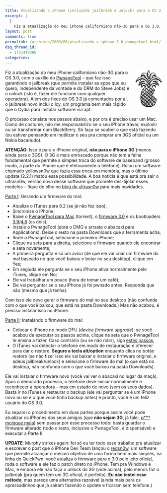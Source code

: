 ```yaml
---
title: Atualizando o iPhone (incluindo jailbreak e unlock) para o OS 3.0 usando o PwnageTool
excerpt: |
  |
    Fiz a atualização do meu iPhone californiano não-3G para o OS 3.0, com o auxílio do PwnageTool - que faz isso garantindo o jailbreak (que permite instalar as apps que eu quero, independente da vontade e do DRM do Steve...
layout: post
comments: true
permalink: /archives/2009/06/atualizando_o_iphone_3_0_pwnagetool.html/
dsq_thread_id:
  - 1751449366
categories:
---
```

<span class="mt-enclosure mt-enclosure-image"><img alt="logo.png" src="/archives/img/mt/2009/06/20/logo.png" width="84" height="120" class="mt-image-right" style="float: right; margin: 0 0 20px 20px;" /></span>Fiz a atualização do meu iPhone californiano não-3G para o OS 3.0, com o auxílio do [PwnageTool][1] &#8211; que faz isso garantindo o jailbreak (que permite instalar as apps que eu quero, independente da vontade e do DRM do Steve Jobs) e o unlock (isto é, fazer ele funcione com qualquer operadora). Além dos fixes do OS 3.0 já comentados [por aí][2], o jailbreak novo inclui o Icy, um programa bem mais rápido que o Cydia para instalar software via apt.

O processo consiste nos passos abaixo, e por ora é preciso usar um Mac. Como de costume, não me responsabilizo se o seu iPhone travar, explodir ou se transformar num BlackBerry. Só faça se souber o que está fazendo (ou estiver pensando em inutilizar o seu pra comprar um 3GS oficial ou um Nokia bacanudo).

**ATENÇÃO**: Isso é para o iPhone original, **não para o iPhone 3G** (menos ainda para o 3GS). O 3G é mais enroscado porque não tem a falha fundamental que permite a simples troca do software de baseband (grosso modo, a parte do iPhone que é efetivamente o telefone). Rolou um software chamado yellowsn0w que fazia essa troca em memória, mas o último update (2.2.1) matou essa possibilidade. A boa notícia é que está pra sair o ultrasn0w, versão nova desse software que promete des-tijolar esses modelos &#8211; fique de olho no [blog do ultrasn0w][3] para mais novidades.

<u>Parte I</u>: Gerando um firmware do mal:

*   Atualize o iTunes para 8.2 (se já não fez isso);
*   Sincronize o iPhone;
*   Baixe o [PwnageTool para Mac][4] (torrent), o [firmware 3.0][5] e os bootloaders [3.9][6]/[4.6][7] (os dois);
*   Instale o PwnageTool (abra o DMG e arraste o abacaxi para Applications). Deixe o resto na pasta Downloads que a ferramenta acha;
*   Rode o PwnageTool, selecione o primeiro iPhone;
*   Clique na seta para a direita, selecione o firmware quando ele encontrar e seta novamente;
*   A primeira pergunta é só um aviso (de que ele vai criar um firmware do mal baseado no que você baixou e botar no seu desktop), clique em Yes;
*   Em segiuda ele pergunta se o seu iPhone ativa normalmente pelo iTunes, clique em No;
*   Ele vai trabalhar um pouco (hora de tomar um café);
*   Ele vai perguntar se o seu iPhone já foi pwnado antes. Responda que não (mesmo que já tenha).

Com isso ele deve gerar o firmware do mal no seu desktop (não confunda com o que você baixou, que está na pasta Downloads.) Mas não acabou, é preciso instalar isso no iPhone.

<u>Parte II</u>: Instalando o firmware do mal:

*   Colocar o iPhone no modo DFU (*device firmware upgrade*): se você acabou de executar os passos acima, clique na seta que o PwnageTool te ensina a fazer. Caso contrário (ou se não rolar), siga [estes passos][8];
*   O iTunes vai detectar o telefone em modo de restauração e oferecer para dar o restore. **Segure a tecla alt/option** enquanto clica no botão restore (se não fizer isso ele vai baixar e instalar o firmware original, e adeus jailbreak/unlock) e selecione o firmware do mal (o que está no desktop, não confunda com o que você baixou na pasta Downloads).

Ele vai instalar o firmware novo (você vai ver o abacaxi no lugar da maçã). Após o demorado processo, o telefone deve iniciar normalmente e reconhecer a operadora &#8211; mas em estado de novo (sem os seus dados). Basta ir no iTunes e restaurar o backup (ele vai perguntar se é um iPhone novo ou se é o que você tinha backup antes) e pronto, você é um feliz usuário do OS 3.0.

Eu separei o procedimento em duas partes porque assim você pode atualizar os iPhones dos seus amigos (que **não sejam 3G**, já falei, [p\*** moleque mala][9]) sem passar por esse processo todo: basta guardar o firmware alterado (todo o resto, inclusive o PwnageTool, é dispensável) e executar a Parte II.

**UPDATE**: Murphy strikes again: foi só eu ter todo esse trabalho pra atualizar e escrever o post que o iPhone Dev Team lançou o [redsn0w][10], um software que permite alcançar o mesmo objetivo de uma forma bem mais simples, na linha do QuickPwn: você atualiza o firmware para o 3.0 pelo jeito oficial, roda o software e ele faz o patch direto no iPhone. Tem pra Windows e Mac, e embora ele não faça o unlock do 3G (vide acima), pelo menos faz o jailbreak (pra quem tem um 3G oficial, é perfeito). **Eu não testei esse método**, mas parece uma alternativa razoável (ainda mais para os apressadinhos que já sairam fazendo o update e ficaram sem telefone.)

 [1]: http://blog.iphone-dev.org/
 [2]: http://www.applebrasil.net/2009/06/12/confira-108-novidades-do-iphone-os-3-0/
 [3]: http://www.yellowsn0w.net/
 [4]: http://torrents.thepiratebay.org/4963802/PwnageTool_3.0.dmg.4963802.TPB.torrent
 [5]: http://appldnld.apple.com.edgesuite.net/content.info.apple.com/iPhone/061-6580.20090617.XsP76/iPhone1,1_3.0_7A341_Restore.ipsw
 [6]: http://www.iphone-hacks.com/downloads/file/131
 [7]: http://www.iphone-hacks.com/downloads/file/132
 [8]: http://www.iblogeek.com/wiki/index.php?title=Modo_DFU
 [9]: http://cersibon.blogspot.com/2008/04/naldo.html
 [10]: http://blog.iphone-dev.org/post/126908912/redsn0w-in-june
